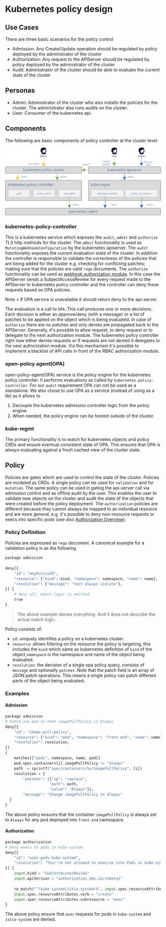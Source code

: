# Kubernetes policy design

## Use Cases

There are three basic scenarios for the policy control 

* Admission: Any Create/Update operation should be regulated by policy deployed by the administrator of the cluster
* Authorization: Any request to the APIServer should be regulated by policy deployed by the administrator of the cluster
* Audit: Administrator of the cluster should be able to evaluate the current state of the cluster 

## Personas

* Admin: Administrator of the cluster who also installs the policies for the cluster. The administrator also runs audits on the cluster.  
* User: Consumer of the kubernetes api.  

## Components

The following are basic components of policy controller at the cluster level

![Components](./k8s-policy-design.png)

### kubernetes-policy-controller

This is a kubernetes service which exposes the `audit`, `admit` and `authorize` TLS http methods for the cluster. The `admit` functionality is used as `MutatingWebhookConfiguration` by the kubernetes apiserver. The `audit` functionality exposes the current evaluation state of the cluster. In addition the controller is responsible to validate the correctness of the policies that are being added for the cluster e.g. checking for conflicting patches; making sure that the policies are valid `rego` documents. The `authorize` functionality can be used as [webhook authorization module](https://kubernetes.io/docs/reference/access-authn-authz/authorization/#authorization-modules). In this case the APIServer sends a SubjectAccessReview for every request made to the APIServer to kubernetes policy controller and the controller can deny these requests based on OPA policies. 

Note > If OPA service is unavailable it should return deny to the api-server.

The evaluation is a call to `OPA`. This call produces one or more decisions. Each decision is either an approve/deny (with a message) or a list of patches to be applied on the object which is being evaluated. In case of `authorize` there are no patches and only denies are propagated back to the APIServer. Generally, it's possible to allow request, to deny request or to delegate to the next authorization module. The kubernetes policy controller right now either denies requests or if requests are not denied it delegates to the next authorization module. Via this mechanism it's possible to implement a blacklist of API calls in front of the RBAC authorization module.    


### open-policy agent(OPA)

open-policy-agent(OPA) service is the policy engine for the kubernetes policy controller. It performs evaluations as called by `kubernetes-policy-controller`. For our `audit` requirement OPA can not be used as a standalone. We also chose to use OPA as a service (instead of using as a lib) as it allows to

1. Decouple the kubernetes admission controller logic from the policy engine.
2. When needed, the policy engine can be hosted outside of the cluster.

### kube-mgmt

The primary functionality is to watch for kubernetes objects and policy CRDs and ensure eventual consistent state of OPA. This ensures that OPA is always evaluating against a fresh cached view of the cluster state.

## Policy

Policies are gates which are used to control the state of the cluster. Policies are modeled as CRDs. A single policy can be used for `validation` and for `mutation`. The same policy can be used in gating the api-server call via admission control and as offline audit by the user. This enables the user to validate new objects on the cluster and audit the state of the objects that were created before the policy deployment. The `authorization` policies are different because they cannot always be mapped to an individual resource and are more general, e.g. it's possible to deny non-resource requests or execs into specific pods (see also [Authorization Overview](https://kubernetes.io/docs/reference/access-authn-authz/authorization/#review-your-request-attributes)). 

### Policy Definition

Policies are expressed as `rego` document. A canonical example for a validation policy is as the following

```python
package admission

deny[{
    "id": "anyPolicyID",
    "resource": {"kind": kind, "namespace": namespace, "name": name},
    "resolution": {"message": "test always violate"},
}] {
    # deny all, match logic is omitted
    true
}
```

> The above example denies everything. And it does not describe the actual match logic.

Policy consists of:

* `id`: uniquely identifies a policy on a kubernetes cluster.
* `resource`: allows filtering on the resource the policy is targeting, this includes the `kind` which same as kubernetes definition of `kind` of the object,`namespace` is the namespace and name of the object being evaluated.
* `resolution`: the decision of a single opa policy query, consists of `message` and optionally `patches` .Note that the patch field is an array of JSON patch operations. This means a single policy can patch different parts of the object being evaluated.

### Examples

#### Admission

```python
package admission
# Patch any pod so that imagePullPolicy is Always
deny[{
    "id": "image-pull-policy",
    "resource": {"kind": "pod", "namespace": "front-end", "name": name},
    "resolution": resolution,
}] 
{
    matches[["pods", namespace, name, pod]]
    pod.spec.containers[i].imagePullPolicy != "Always"
    path := sprintf("spec/containers/%v/imagePullPolicy", [i])
    resolution = {
        "patches": [{"op": "replace",
                    "path": path,
                    "value": "Always"}],
        "message": "Change imagePullPolicy to Always"
  }
}
```

The above policy ensures that the container `imagePullPolicy` is always set to `Always` for any pod deployed into `front-end` namespace.

#### Authorization

````python
package authorization
# Deny execs to pods in kube-system
deny[{
	"id": "exec-pods-kube-system",
	"resolution": "Your're not allowed to exec/cp into Pods in kube-system and istio-system",
}] {
    input.kind = "SubjectAccessReview"
    input.apiVersion = "authorization.k8s.io/v1beta1"    
    
    re_match("^(kube-system|istio-system)$", input.spec.resourceAttributes.namespace)
    input.spec.resourceAttributes.verb = "create"
    input.spec.resourceAttributes.subresource = "exec"
}
````

The above policy ensure that `exec` requests for pods in `kube-system` and `istio-system` are denied.
